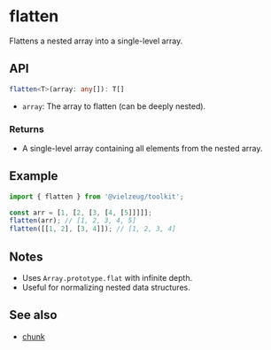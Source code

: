# flatten

Flattens a nested array into a single-level array.

## API

```ts
flatten<T>(array: any[]): T[]
```

- `array`: The array to flatten (can be deeply nested).

### Returns

- A single-level array containing all elements from the nested array.

## Example

```ts
import { flatten } from '@vielzeug/toolkit';

const arr = [1, [2, [3, [4, [5]]]]];
flatten(arr); // [1, 2, 3, 4, 5]
flatten([[1, 2], [3, 4]]); // [1, 2, 3, 4]
```

## Notes

- Uses `Array.prototype.flat` with infinite depth.
- Useful for normalizing nested data structures.

## See also

- [chunk](./chunk.md)
